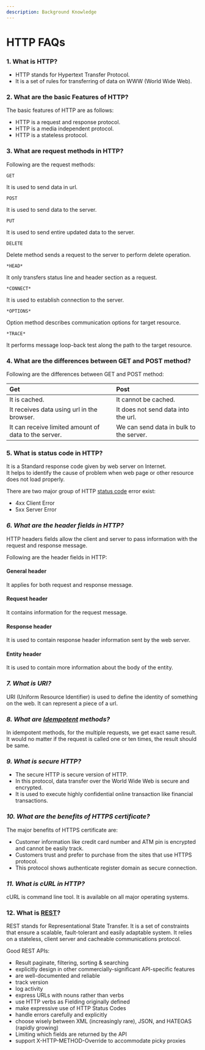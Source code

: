 ```yaml
---
description: Background Knowledge
---
```


# HTTP FAQs

### 1. What is HTTP?

* HTTP stands for Hypertext Transfer Protocol. 
* It is a set of rules for transferring of data on WWW \(World Wide Web\).

### 2. What are the basic Features of HTTP?

The basic features of HTTP are as follows:

* HTTP is a request and response protocol.
* HTTP is a media independent protocol.
* HTTP is a stateless protocol.

### 3. What are request methods in HTTP?

Following are the request methods:

```text
GET
```

It is used to send data in url.

```text
POST
```

It is used to send data to the server.

```text
PUT
```

It is used to send entire updated data to the server.

```text
DELETE  
```

Delete method sends a request to the server to perform delete operation.

```text
*HEAD*
```

It only transfers status line and header section as a request.

```text
*CONNECT* 
```

It is used to establish connection to the server.

```text
*OPTIONS* 
```

Option method describes communication options for target resource.

```text
*TRACE* 
```

It performs message loop-back test along the path to the target resource.

### 4. What are the differences between GET and POST method?

Following are the differences between GET and POST method:

| Get | Post |
| :--- | :--- |
| It is cached. | It cannot be cached. |
| It receives data using url in the browser. | It does not send data into the url. |
| It can receive limited amount of data to the server. | We can send data in bulk to the server. |

### 5. What is status code in HTTP?

It is a Standard response code given by web server on Internet.  
It helps to identify the cause of problem when web page or other resource does not load properly.

There are two major group of HTTP [status code](https://www.restapitutorial.com/httpstatuscodes.html) error exist:

* 4xx Client Error
* 5xx Server Error

### _6. What are the header fields in HTTP?_

HTTP headers fields allow the client and server to pass information with the request and response message.

Following are the header fields in HTTP:

#### General header

It applies for both request and response message.

#### Request header

It contains information for the request message.

#### Response header

It is used to contain response header information sent by the web server.

#### Entity header

It is used to contain more information about the body of the entity.

### _7. What is URI?_

URI \(Uniform Resource Identifier\) is used to define the identity of something on the web. It can represent a piece of a url.

### _8. What are_ [_Idempotent_](https://sofish.github.io/restcookbook/http%20methods/idempotency/) _methods?_

In idempotent methods, for the multiple requests, we get exact same result.  
It would no matter if the request is called one or ten times, the result should be same.

### _9. What is secure HTTP?_

* The secure HTTP is secure version of HTTP. 
* In this protocol, data transfer over the World Wide Web is secure and encrypted. 
* It is used to execute highly confidential online transaction like financial transactions.

### _10. What are the benefits of HTTPS certificate?_

The major benefits of HTTPS certificate are:

* Customer information like credit card number and ATM pin is encrypted and cannot be easily track.  
* Customers trust and prefer to purchase from the sites that use HTTPS protocol.  
* This protocol shows authenticate register domain as secure connection.  

### _11. What is cURL in HTTP?_

cURL is command line tool. It is available on all major operating systems.

### 12. What is [REST](https://sofish.github.io/restcookbook/)?

REST stands for Representational State Transfer. It is a set of constraints that ensure a scalable, fault-tolerant and easily adaptable system. It relies on a stateless, client server and cacheable communications protocol.

Good REST APIs:

* Result paginate, filtering, sorting & searching
* explicitly design in other commercially-significant API-specific features
* are well-documented and reliable
* track version
* log activity
* express URLs with nouns rather than verbs
* use HTTP verbs as Fielding originally defined
* make expressive use of HTTP Status Codes
* handle errors carefully and explicitly
* choose wisely between XML \(increasingly rare\), JSON, and HATEOAS \(rapidly growing\)
* Limiting which fields are returned by the API
* support X-HTTP-METHOD-Override to accommodate picky proxies

